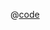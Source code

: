 
<!-- this doesnt until this is fixed: https://github.com/vuepress/vuepress-next/issues/1140 -->
<!-- :::: code-group
::: code-group-item ts
```ts
export class MyScript extends Behaviour {
    @serializable()
    myField : string;    
}
```
:::
::: code-group-item csharp
```csharp
public class MyScript : MonoBehaviour {
    public string myField;
}
```
:::
:::: -->


<sample src="https://cdn.needle.tools/needle-engine/samples/screensharing" />



@[code](./code-samples/BasicComponent.ts)